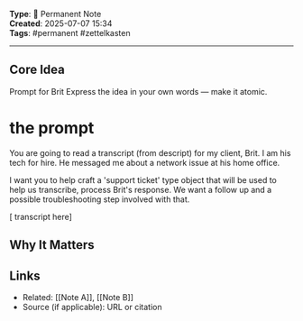 

**Type**: 📌 Permanent Note  
**Created**: 2025-07-07 15:34  
**Tags**: #permanent #zettelkasten  

---

## Core Idea  
Prompt for Brit
Express the idea in your own words — make it atomic.


# the prompt
You are going to read a transcript (from descript) for my client, Brit. I am his tech for hire. He messaged me about a network issue at his home office. 

I want you to help craft a 'support ticket' type object that will be used to help us transcribe, process Brit's response. We want a follow up and a possible troubleshooting step involved with that. 

[ transcript here] 

## Why It Matters  


## Links  
- Related: [[Note A]], [[Note B]]  
- Source (if applicable): URL or citation
